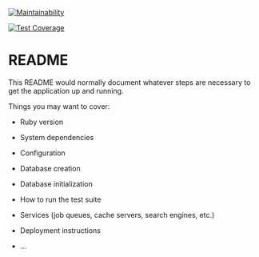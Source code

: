 [![Maintainability](https://api.codeclimate.com/v1/badges/f919bbcdbb0583e233ab/maintainability)](https://codeclimate.com/github/agramms/lets_do_it/maintainability)

[![Test Coverage](https://api.codeclimate.com/v1/badges/f919bbcdbb0583e233ab/test_coverage)](https://codeclimate.com/github/agramms/lets_do_it/test_coverage)

# README

This README would normally document whatever steps are necessary to get the
application up and running.

Things you may want to cover:

* Ruby version

* System dependencies

* Configuration

* Database creation

* Database initialization

* How to run the test suite

* Services (job queues, cache servers, search engines, etc.)

* Deployment instructions

* ...
